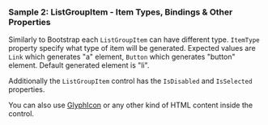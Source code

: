 ### Sample 2: ListGroupItem - Item Types, Bindings & Other Properties

Similarly to Bootstrap each `ListGroupItem` can have different type. `ItemType` property specify what type of item will be generated.
Expected values are `Link` which generates "a" element, `Button` which generates "button" element. Default generated element is "li". 
 
Additionally the `ListGroupItem` control has the `IsDisabled` and `IsSelected` properties.

You can also use [GlyphIcon](/docs/controls/bootstrap/GlyphIcon) or any other kind of HTML content inside the control.